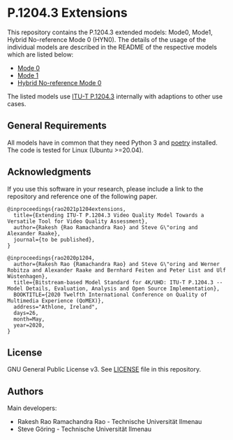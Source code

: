# P.1204.3 Extensions

This repository contains the P.1204.3 extended models: Mode0, Mode1, Hybrid No-reference Mode 0 (HYN0). The details of the usage of the individual models are described in the README of the respective models which are listed below:

* [Mode 0](./bitstream_mode0/README.md)
* [Mode 1](./bitstream_mode1/README.md)
* [Hybrid No-reference Mode 0](./hybrid_mode0/README.md)

The listed models use [ITU-T P.1204.3](https://github.com/Telecommunication-Telemedia-Assessment/bitstream_mode3_p1204_3) internally with adaptions to other use cases.


## General Requirements

All models have in common that they need Python 3 and [poetry](https://python-poetry.org/) installed.
The code is tested for Linux (Ubuntu >=20.04).



## Acknowledgments
If you use this software in your research, please include a link to the repository and reference one of the following paper.

```
@inproceedings{rao2021p1204extensions,
  title={Extending ITU-T P.1204.3 Video Quality Model Towards a Versatile Tool for Video Quality Assessment},
  author={Rakesh {Rao Ramachandra Rao} and Steve G\"oring and Alexander Raake},
  journal={to be published},
}

@inproceedings{rao2020p1204,
  author={Rakesh Rao {Ramachandra Rao} and Steve G\"oring and Werner Robitza and Alexander Raake and Bernhard Feiten and Peter List and Ulf Wüstenhagen},
  title={Bitstream-based Model Standard for 4K/UHD: ITU-T P.1204.3 -- Model Details, Evaluation, Analysis and Open Source Implementation},
  BOOKTITLE={2020 Twelfth International Conference on Quality of Multimedia Experience (QoMEX)},
  address="Athlone, Ireland",
  days=26,
  month=May,
  year=2020,
}
```

## License
GNU General Public License v3. See [LICENSE](LICENSE) file in this repository.


## Authors

Main developers:
* Rakesh Rao Ramachandra Rao - Technische Universität Ilmenau
* Steve Göring - Technische Universität Ilmenau
